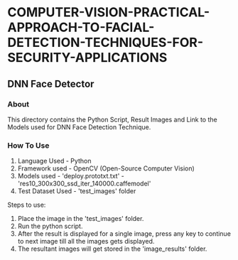 # COMPUTER-VISION-PRACTICAL-APPROACH-TO-FACIAL-DETECTION-TECHNIQUES-FOR-SECURITY-APPLICATIONS

## DNN Face Detector

### About

This directory contains the Python Script, Result Images and Link to the Models used for DNN Face Detection Technique. 

### How To Use

1. Language Used - Python
2. Framework used - OpenCV (Open-Source Computer Vision)
3. Models used - 'deploy.prototxt.txt'
			   - 'res10_300x300_ssd_iter_140000.caffemodel'
4. Test Dataset Used - 'test_images' folder

Steps to use:
1. Place the image in the 'test_images' folder.
2. Run the python script.
3. After the result is displayed for a single image, press any key to continue to next image till all the images gets displayed.
4. The resultant images will get stored in the 'image_results' folder.

